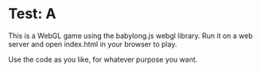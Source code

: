 # Test: A

This is a WebGL game using the babylong.js webgl library. Run it on a web server and open index.html in your browser to play.

Use the code as you like, for whatever purpose you want.
